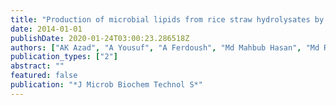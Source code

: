 ```yaml
---
title: "Production of microbial lipids from rice straw hydrolysates by Lipomyces starkeyi for biodiesel synthesis"
date: 2014-01-01
publishDate: 2020-01-24T03:00:23.286518Z
authors: ["AK Azad", "A Yousuf", "A Ferdoush", "Md Mahbub Hasan", "Md Rezaul Karim"]
publication_types: ["2"]
abstract: ""
featured: false
publication: "*J Microb Biochem Technol S*"
---
```



